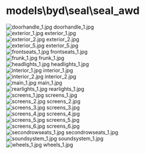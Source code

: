 <h1>models\byd\seal\seal_awd</h1>
<div class="container text-center">
<div class="row">
<div class="col col-lg-2 col-6">
<img src="https://media.evkx.net/multimedia/models/byd/seal/seal_awd/doorhandle_1_xst.jpg" class="img-thumbnail" alt="doorhandle_1.jpg">
doorhandle_1.jpg
</div>
<div class="col col-lg-2 col-6">
<img src="https://media.evkx.net/multimedia/models/byd/seal/seal_awd/exterior_1_xst.jpg" class="img-thumbnail" alt="exterior_1.jpg">
exterior_1.jpg
</div>
<div class="col col-lg-2 col-6">
<img src="https://media.evkx.net/multimedia/models/byd/seal/seal_awd/exterior_2_xst.jpg" class="img-thumbnail" alt="exterior_2.jpg">
exterior_2.jpg
</div>
<div class="col col-lg-2 col-6">
<img src="https://media.evkx.net/multimedia/models/byd/seal/seal_awd/exterior_5_xst.jpg" class="img-thumbnail" alt="exterior_5.jpg">
exterior_5.jpg
</div>
<div class="col col-lg-2 col-6">
<img src="https://media.evkx.net/multimedia/models/byd/seal/seal_awd/frontseats_1_xst.jpg" class="img-thumbnail" alt="frontseats_1.jpg">
frontseats_1.jpg
</div>
<div class="col col-lg-2 col-6">
<img src="https://media.evkx.net/multimedia/models/byd/seal/seal_awd/frunk_1_xst.jpg" class="img-thumbnail" alt="frunk_1.jpg">
frunk_1.jpg
</div>
<div class="col col-lg-2 col-6">
<img src="https://media.evkx.net/multimedia/models/byd/seal/seal_awd/headlights_1_xst.jpg" class="img-thumbnail" alt="headlights_1.jpg">
headlights_1.jpg
</div>
<div class="col col-lg-2 col-6">
<img src="https://media.evkx.net/multimedia/models/byd/seal/seal_awd/interior_1_xst.jpg" class="img-thumbnail" alt="interior_1.jpg">
interior_1.jpg
</div>
<div class="col col-lg-2 col-6">
<img src="https://media.evkx.net/multimedia/models/byd/seal/seal_awd/interior_2_xst.jpg" class="img-thumbnail" alt="interior_2.jpg">
interior_2.jpg
</div>
<div class="col col-lg-2 col-6">
<img src="https://media.evkx.net/multimedia/models/byd/seal/seal_awd/main_1_xst.jpg" class="img-thumbnail" alt="main_1.jpg">
main_1.jpg
</div>
<div class="col col-lg-2 col-6">
<img src="https://media.evkx.net/multimedia/models/byd/seal/seal_awd/rearlights_1_xst.jpg" class="img-thumbnail" alt="rearlights_1.jpg">
rearlights_1.jpg
</div>
<div class="col col-lg-2 col-6">
<img src="https://media.evkx.net/multimedia/models/byd/seal/seal_awd/screens_1_xst.jpg" class="img-thumbnail" alt="screens_1.jpg">
screens_1.jpg
</div>
<div class="col col-lg-2 col-6">
<img src="https://media.evkx.net/multimedia/models/byd/seal/seal_awd/screens_2_xst.jpg" class="img-thumbnail" alt="screens_2.jpg">
screens_2.jpg
</div>
<div class="col col-lg-2 col-6">
<img src="https://media.evkx.net/multimedia/models/byd/seal/seal_awd/screens_3_xst.jpg" class="img-thumbnail" alt="screens_3.jpg">
screens_3.jpg
</div>
<div class="col col-lg-2 col-6">
<img src="https://media.evkx.net/multimedia/models/byd/seal/seal_awd/screens_4_xst.jpg" class="img-thumbnail" alt="screens_4.jpg">
screens_4.jpg
</div>
<div class="col col-lg-2 col-6">
<img src="https://media.evkx.net/multimedia/models/byd/seal/seal_awd/screens_5_xst.jpg" class="img-thumbnail" alt="screens_5.jpg">
screens_5.jpg
</div>
<div class="col col-lg-2 col-6">
<img src="https://media.evkx.net/multimedia/models/byd/seal/seal_awd/screens_6_xst.jpg" class="img-thumbnail" alt="screens_6.jpg">
screens_6.jpg
</div>
<div class="col col-lg-2 col-6">
<img src="https://media.evkx.net/multimedia/models/byd/seal/seal_awd/secondrowseats_1_xst.jpg" class="img-thumbnail" alt="secondrowseats_1.jpg">
secondrowseats_1.jpg
</div>
<div class="col col-lg-2 col-6">
<img src="https://media.evkx.net/multimedia/models/byd/seal/seal_awd/soundsystem_1_xst.jpg" class="img-thumbnail" alt="soundsystem_1.jpg">
soundsystem_1.jpg
</div>
<div class="col col-lg-2 col-6">
<img src="https://media.evkx.net/multimedia/models/byd/seal/seal_awd/wheels_1_xst.jpg" class="img-thumbnail" alt="wheels_1.jpg">
wheels_1.jpg
</div>
</div>
</div>
